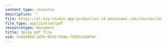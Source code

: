 ```yaml
---
content_type: resource
description: ''
file: https://ol-ocw-studio-app-production.s3.amazonaws.com/courses/cms-608-game-design-spring-2014/3c8dd4bd2d7b055d658af25bfe1d0fbc_1506701.pdf
file_type: application/pdf
resourcetype: Document
title: 3play pdf file
uid: 3c8dd4bd-2d7b-055d-658a-f25bfe1d0fbc
---
```

